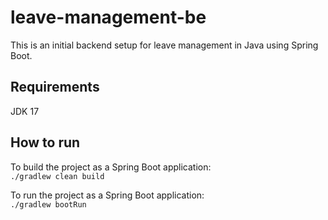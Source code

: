 # leave-management-be
This is an initial backend setup for leave management in Java using Spring Boot.

## Requirements
JDK 17

## How to run
To build the project as a Spring Boot application: <br />
`./gradlew clean build`

To run the project as a Spring Boot application: <br/>
`./gradlew bootRun`
